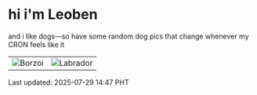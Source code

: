 # hi i'm Leoben

and i like dogs—so have some random dog pics that change whenever my CRON feels like it

|  |  |
|--------|----------|
| ![Borzoi](https://random-dog-vercel.vercel.app/api/random-borzoi?v=1753771663) | ![Labrador](https://random-dog-vercel.vercel.app/api/random-labrador?v=1753771663) |

Last updated: 2025-07-29 14:47 PHT
